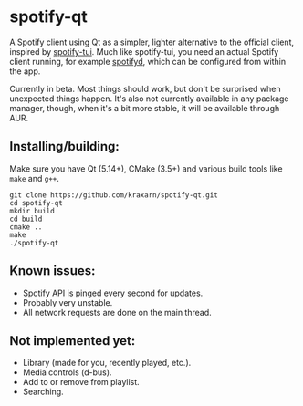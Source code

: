 # spotify-qt
A Spotify client using Qt as a simpler, lighter alternative to the official client, inspired by [spotify-tui](https://github.com/Rigellute/spotify-tui).
Much like spotify-tui, you need an actual Spotify client running, for example [spotifyd](https://github.com/Spotifyd/spotifyd), which can be configured from within the app.

Currently in beta. Most things should work, but don't be surprised when unexpected things happen.
It's also not currently available in any package manager, though, when it's a bit more stable, it will be available through AUR.

## Installing/building:
Make sure you have Qt (5.14+), CMake (3.5+) and various build tools like `make` and `g++`.
```
git clone https://github.com/kraxarn/spotify-qt.git
cd spotify-qt
mkdir build
cd build
cmake ..
make
./spotify-qt
```

## Known issues:
* Spotify API is pinged every second for updates.
* Probably very unstable.
* All network requests are done on the main thread.

## Not implemented yet:
* Library (made for you, recently played, etc.).
* Media controls (d-bus).
* Add to or remove from playlist.
* Searching.